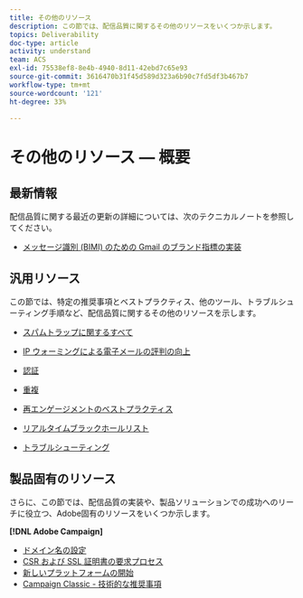 ```yaml
---
title: その他のリソース
description: この節では、配信品質に関するその他のリソースをいくつか示します。
topics: Deliverability
doc-type: article
activity: understand
team: ACS
exl-id: 75538ef8-8e4b-4940-8d11-42ebd7c65e93
source-git-commit: 3616470b31f45d589d323a6b90c7fd5df3b467b7
workflow-type: tm+mt
source-wordcount: '121'
ht-degree: 33%

---
```


# その他のリソース — 概要

## 最新情報

配信品質に関する最近の更新の詳細については、次のテクニカルノートを参照してください。

* [メッセージ識別 (BIMI) のための Gmail のブランド指標の実装](../technotes/implement-bimi.md)

## 汎用リソース

この節では、特定の推奨事項とベストプラクティス、他のツール、トラブルシューティング手順など、配信品質に関するその他のリソースを示します。

* [スパムトラップに関するすべて](../../help/additional-resources/all-about-spam-traps.md)
* [IP ウォーミングによる電子メールの評判の向上](../../help/additional-resources/increase-reputation-with-ip-warming.md)
* [認証](../../help/additional-resources/authentication.md)
* [重複](../../help/additional-resources/duplicates.md)
* [再エンゲージメントのベストプラクティス](../../help/additional-resources/re-engagement.md)
* [リアルタイムブラックホールリスト](../../help/additional-resources/blocklist-databases.md)
* [トラブルシューティング](../../help/additional-resources/troubleshooting.md)

  <!--
    [IP Certification](../../help/additional-resources/ip-certification.md)
    [Third-party monitoring tools](../../help/additional-resources/third-party-monitoring-tools.md)-->

## 製品固有のリソース

さらに、この節では、配信品質の実装や、製品ソリューションでの成功へのリーチに役立つ、Adobe固有のリソースをいくつか示します。

**[!DNL Adobe Campaign]**

* [ドメイン名の設定](../../help/additional-resources/ac-domain-name-setup.md)
* [CSR および SSL 証明書の要求プロセス](../../help/additional-resources/ac-ssl-certificate-request.md)
* [新しいプラットフォームの開始](../../help/additional-resources/ac-starting-new-platform.md)
* [Campaign Classic - 技術的な推奨事項](../../help/additional-resources/acc-technical-recommendations.md)
